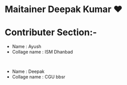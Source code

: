 # Maitainer Deepak Kumar ❤️

# Contributer Section:-

- Name : Ayush
- Collage name : ISM Dhanbad

<br>

- Name : Deepak
- Collage name : CGU bbsr

<br>
